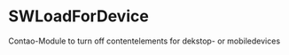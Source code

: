 SWLoadForDevice
===============

Contao-Module to turn off contentelements for dekstop- or mobiledevices
